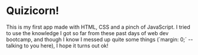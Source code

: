 # Quizicorn!

This is my first app made with HTML, CSS and a pinch of JavaScript. I tried to use the knowledge I got so far from these past days of web dev bootcamp, and though I know I messed up quite some things (´margin: 0;´ -- talking to you here), I hope it turns out ok!
